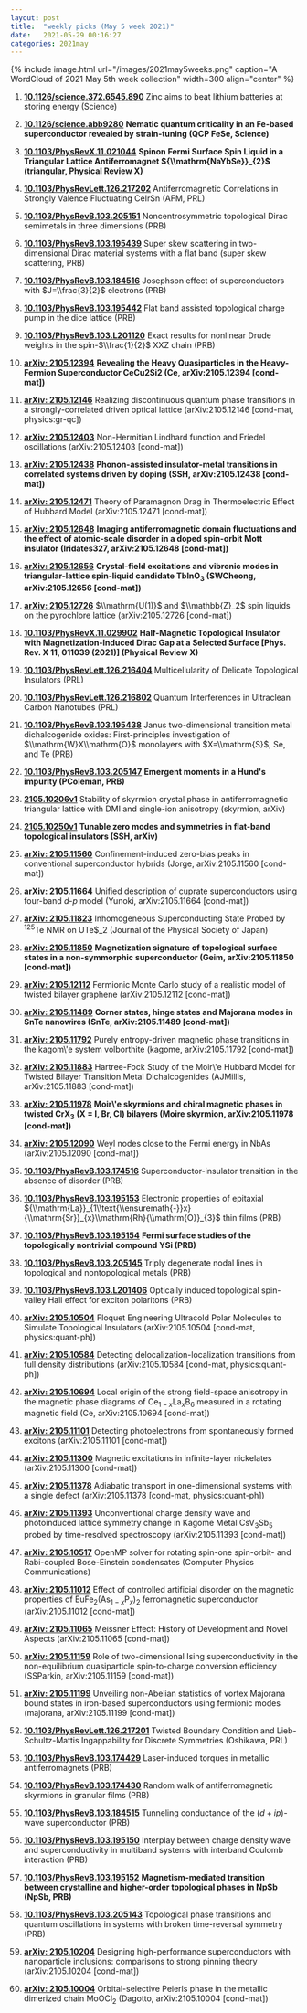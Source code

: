```yaml
---
layout: post
title:  "weekly picks (May 5 week 2021)"
date:   2021-05-29 00:16:27
categories: 2021may
---
```


{% include image.html url="/images/2021may5weeks.png" caption="A WordCloud of 2021 May 5th week collection" width=300 align="center" %}



1. **[10.1126/science.372.6545.890](https://science.sciencemag.org/content/372/6545/890)** Zinc aims to beat lithium batteries at storing energy (Science)

1. **[10.1126/science.abb9280](https://science.sciencemag.org/content/372/6545/973)** **Nematic quantum criticality in an Fe-based superconductor revealed by strain-tuning (QCP FeSe, Science)**

1. **[10.1103/PhysRevX.11.021044](https://link.aps.org/doi/10.1103/PhysRevX.11.021044)** **Spinon Fermi Surface Spin Liquid in a Triangular Lattice Antiferromagnet ${\\mathrm{NaYbSe}}_{2}$ (triangular, Physical Review X)**

1. **[10.1103/PhysRevLett.126.217202](https://link.aps.org/doi/10.1103/PhysRevLett.126.217202)** Antiferromagnetic Correlations in Strongly Valence Fluctuating CeIrSn (AFM, PRL)

1. **[10.1103/PhysRevB.103.205151](https://link.aps.org/doi/10.1103/PhysRevB.103.205151)** Noncentrosymmetric topological Dirac semimetals in three dimensions (PRB)

1. **[10.1103/PhysRevB.103.195439](https://link.aps.org/doi/10.1103/PhysRevB.103.195439)** Super skew scattering in two-dimensional Dirac material systems with a flat band (super skew scattering, PRB)

1. **[10.1103/PhysRevB.103.184516](https://link.aps.org/doi/10.1103/PhysRevB.103.184516)** Josephson effect of superconductors with $J=\\frac{3}{2}$ electrons (PRB)

1. **[10.1103/PhysRevB.103.195442](https://link.aps.org/doi/10.1103/PhysRevB.103.195442)** Flat band assisted topological charge pump in the dice lattice (PRB)

1. **[10.1103/PhysRevB.103.L201120](https://link.aps.org/doi/10.1103/PhysRevB.103.L201120)** Exact results for nonlinear Drude weights in the spin-$\\frac{1}{2}$ XXZ chain (PRB)



1. **[arXiv: 2105.12394](http://arxiv.org/abs/2105.12394)** **Revealing the Heavy Quasiparticles in the Heavy-Fermion Superconductor CeCu2Si2 (Ce, arXiv:2105.12394 [cond-mat])**

1. **[arXiv: 2105.12146](http://arxiv.org/abs/2105.12146)** Realizing discontinuous quantum phase transitions in a strongly-correlated driven optical lattice (arXiv:2105.12146 [cond-mat, physics:gr-qc])

1. **[arXiv: 2105.12403](http://arxiv.org/abs/2105.12403)** Non-Hermitian Lindhard function and Friedel oscillations (arXiv:2105.12403 [cond-mat])

1. **[arXiv: 2105.12438](http://arxiv.org/abs/2105.12438)** **Phonon-assisted insulator-metal transitions in correlated systems driven by doping (SSH, arXiv:2105.12438 [cond-mat])**

1. **[arXiv: 2105.12471](http://arxiv.org/abs/2105.12471)** Theory of Paramagnon Drag in Thermoelectric Effect of Hubbard Model (arXiv:2105.12471 [cond-mat])

1. **[arXiv: 2105.12648](http://arxiv.org/abs/2105.12648)** **Imaging antiferromagnetic domain fluctuations and the effect of atomic-scale disorder in a doped spin-orbit Mott insulator (Iridates327, arXiv:2105.12648 [cond-mat])**

1. **[arXiv: 2105.12656](http://arxiv.org/abs/2105.12656)** **Crystal-field excitations and vibronic modes in triangular-lattice spin-liquid candidate TbInO$_3$ (SWCheong, arXiv:2105.12656 [cond-mat])**

1. **[arXiv: 2105.12726](http://arxiv.org/abs/2105.12726)** $\\mathrm{U(1)}$ and $\\mathbb{Z}_2$ spin liquids on the pyrochlore lattice (arXiv:2105.12726 [cond-mat])



1. **[10.1103/PhysRevX.11.029902](https://link.aps.org/doi/10.1103/PhysRevX.11.029902)** **Half-Magnetic Topological Insulator with Magnetization-Induced Dirac Gap at a Selected Surface [Phys. Rev. X 11, 011039 (2021)] (Physical Review X)**

1. **[10.1103/PhysRevLett.126.216404](https://link.aps.org/doi/10.1103/PhysRevLett.126.216404)** Multicellularity of Delicate Topological Insulators (PRL)

1. **[10.1103/PhysRevLett.126.216802](https://link.aps.org/doi/10.1103/PhysRevLett.126.216802)** Quantum Interferences in Ultraclean Carbon Nanotubes (PRL)

1. **[10.1103/PhysRevB.103.195438](https://link.aps.org/doi/10.1103/PhysRevB.103.195438)** Janus two-dimensional transition metal dichalcogenide oxides: First-principles investigation of $\\mathrm{W}X\\mathrm{O}$ monolayers with $X=\\mathrm{S}$, Se, and Te (PRB)

1. **[10.1103/PhysRevB.103.205147](https://link.aps.org/doi/10.1103/PhysRevB.103.205147)** **Emergent moments in a Hund's impurity (PColeman, PRB)**


1. **[2105.10206v1](https://arxiv.org/abs/2105.10206v1)** Stability of skyrmion crystal phase in antiferromagnetic triangular lattice with DMI and single-ion anisotropy (skyrmion, arXiv)

1. **[2105.10250v1](https://arxiv.org/abs/2105.10250v1)** **Tunable zero modes and symmetries in flat-band topological insulators (SSH, arXiv)**




1. **[arXiv: 2105.11560](http://arxiv.org/abs/2105.11560)** Confinement-induced zero-bias peaks in conventional superconductor hybrids (Jorge, arXiv:2105.11560 [cond-mat])

1. **[arXiv: 2105.11664](http://arxiv.org/abs/2105.11664)** Unified description of cuprate superconductors using four-band $d$-$p$ model (Yunoki, arXiv:2105.11664 [cond-mat])

1. **[arXiv: 2105.11823](http://arxiv.org/abs/2105.11823)** Inhomogeneous Superconducting State Probed by $^{125}$Te NMR on UTe$_2 (Journal of the Physical Society of Japan)

1. **[arXiv: 2105.11850](http://arxiv.org/abs/2105.11850)** **Magnetization signature of topological surface states in a non-symmorphic superconductor (Geim, arXiv:2105.11850 [cond-mat])**

1. **[arXiv: 2105.12112](http://arxiv.org/abs/2105.12112)** Fermionic Monte Carlo study of a realistic model of twisted bilayer graphene (arXiv:2105.12112 [cond-mat])

1. **[arXiv: 2105.11489](http://arxiv.org/abs/2105.11489)** **Corner states, hinge states and Majorana modes in SnTe nanowires (SnTe, arXiv:2105.11489 [cond-mat])**

1. **[arXiv: 2105.11792](http://arxiv.org/abs/2105.11792)** Purely entropy-driven magnetic phase transitions in the kagom\\'e system volborthite (kagome, arXiv:2105.11792 [cond-mat])

1. **[arXiv: 2105.11883](http://arxiv.org/abs/2105.11883)** Hartree-Fock Study of the Moir\\'e Hubbard Model for Twisted Bilayer Transition Metal Dichalcogenides (AJMillis, arXiv:2105.11883 [cond-mat])

1. **[arXiv: 2105.11978](http://arxiv.org/abs/2105.11978)** **Moir\\'e skyrmions and chiral magnetic phases in twisted CrX$_{3}$ (X $=$ I, Br, Cl) bilayers (Moire skyrmion, arXiv:2105.11978 [cond-mat])**

1. **[arXiv: 2105.12090](http://arxiv.org/abs/2105.12090)** Weyl nodes close to the Fermi energy in NbAs (arXiv:2105.12090 [cond-mat])


1. **[10.1103/PhysRevB.103.174516](https://link.aps.org/doi/10.1103/PhysRevB.103.174516)** Superconductor-insulator transition in the absence of disorder (PRB)

1. **[10.1103/PhysRevB.103.195153](https://link.aps.org/doi/10.1103/PhysRevB.103.195153)** Electronic properties of epitaxial ${\\mathrm{La}}_{1\\text{\\ensuremath{-}}x}{\\mathrm{Sr}}_{x}\\mathrm{Rh}{\\mathrm{O}}_{3}$ thin films (PRB)

1. **[10.1103/PhysRevB.103.195154](https://link.aps.org/doi/10.1103/PhysRevB.103.195154)** **Fermi surface studies of the topologically nontrivial compound YSi (PRB)**

1. **[10.1103/PhysRevB.103.205145](https://link.aps.org/doi/10.1103/PhysRevB.103.205145)** Triply degenerate nodal lines in topological and nontopological metals (PRB)

1. **[10.1103/PhysRevB.103.L201406](https://link.aps.org/doi/10.1103/PhysRevB.103.L201406)** Optically induced topological spin-valley Hall effect for exciton polaritons (PRB)


1. **[arXiv: 2105.10504](http://arxiv.org/abs/2105.10504)** Floquet Engineering Ultracold Polar Molecules to Simulate Topological Insulators (arXiv:2105.10504 [cond-mat, physics:quant-ph])

1. **[arXiv: 2105.10584](http://arxiv.org/abs/2105.10584)** Detecting delocalization-localization transitions from full density distributions (arXiv:2105.10584 [cond-mat, physics:quant-ph])

1. **[arXiv: 2105.10694](http://arxiv.org/abs/2105.10694)** Local origin of the strong field-space anisotropy in the magnetic phase diagrams of Ce$_{1-x}$La$_x$B$_6$ measured in a rotating magnetic field (Ce, arXiv:2105.10694 [cond-mat])

1. **[arXiv: 2105.11101](http://arxiv.org/abs/2105.11101)** Detecting photoelectrons from spontaneously formed excitons (arXiv:2105.11101 [cond-mat])

1. **[arXiv: 2105.11300](http://arxiv.org/abs/2105.11300)** Magnetic excitations in infinite-layer nickelates (arXiv:2105.11300 [cond-mat])

1. **[arXiv: 2105.11378](http://arxiv.org/abs/2105.11378)** Adiabatic transport in one-dimensional systems with a single defect (arXiv:2105.11378 [cond-mat, physics:quant-ph])

1. **[arXiv: 2105.11393](http://arxiv.org/abs/2105.11393)** Unconventional charge density wave and photoinduced lattice symmetry change in Kagome Metal CsV$_3$Sb$_5$ probed by time-resolved spectroscopy (arXiv:2105.11393 [cond-mat])

1. **[arXiv: 2105.10517](http://arxiv.org/abs/2105.10517)** OpenMP solver for rotating spin-one spin-orbit- and Rabi-coupled Bose-Einstein condensates (Computer Physics Communications)

1. **[arXiv: 2105.11012](http://arxiv.org/abs/2105.11012)** Effect of controlled artificial disorder on the magnetic properties of EuFe$_2$(As$_{1-x}$P$_{x }$)$_2$ ferromagnetic superconductor (arXiv:2105.11012 [cond-mat])

1. **[arXiv: 2105.11065](http://arxiv.org/abs/2105.11065)** Meissner Effect: History of Development and Novel Aspects (arXiv:2105.11065 [cond-mat])

1. **[arXiv: 2105.11159](http://arxiv.org/abs/2105.11159)** Role of two-dimensional Ising superconductivity in the non-equilibrium quasiparticle spin-to-charge conversion efficiency (SSParkin, arXiv:2105.11159 [cond-mat])

1. **[arXiv: 2105.11199](http://arxiv.org/abs/2105.11199)** Unveiling non-Abelian statistics of vortex Majorana bound states in iron-based superconductors using fermionic modes (majorana, arXiv:2105.11199 [cond-mat])



1. **[10.1103/PhysRevLett.126.217201](https://link.aps.org/doi/10.1103/PhysRevLett.126.217201)** Twisted Boundary Condition and Lieb-Schultz-Mattis Ingappability for Discrete Symmetries (Oshikawa, PRL)

1. **[10.1103/PhysRevB.103.174429](https://link.aps.org/doi/10.1103/PhysRevB.103.174429)** Laser-induced torques in metallic antiferromagnets (PRB)

1. **[10.1103/PhysRevB.103.174430](https://link.aps.org/doi/10.1103/PhysRevB.103.174430)** Random walk of antiferromagnetic skyrmions in granular films (PRB)

1. **[10.1103/PhysRevB.103.184515](https://link.aps.org/doi/10.1103/PhysRevB.103.184515)** Tunneling conductance of the ($d+ip$)-wave superconductor (PRB)

1. **[10.1103/PhysRevB.103.195150](https://link.aps.org/doi/10.1103/PhysRevB.103.195150)** Interplay between charge density wave and superconductivity in multiband systems with interband Coulomb interaction (PRB)

1. **[10.1103/PhysRevB.103.195152](https://link.aps.org/doi/10.1103/PhysRevB.103.195152)** **Magnetism-mediated transition between crystalline and higher-order topological phases in NpSb (NpSb, PRB)**

1. **[10.1103/PhysRevB.103.205143](https://link.aps.org/doi/10.1103/PhysRevB.103.205143)** Topological phase transitions and quantum oscillations in systems with broken time-reversal symmetry (PRB)


1. **[arXiv: 2105.10204](http://arxiv.org/abs/2105.10204)** Designing high-performance superconductors with nanoparticle inclusions: comparisons to strong pinning theory (arXiv:2105.10204 [cond-mat])

1. **[arXiv: 2105.10004](http://arxiv.org/abs/2105.10004)** Orbital-selective Peierls phase in the metallic dimerized chain MoOCl$_2$ (Dagotto, arXiv:2105.10004 [cond-mat])


